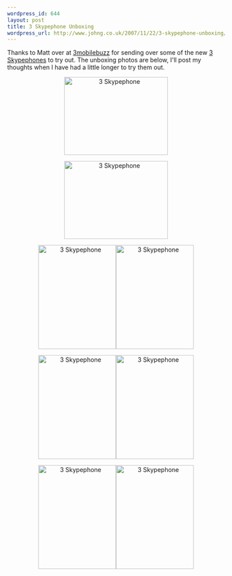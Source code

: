 ```yaml
---
wordpress_id: 644
layout: post
title: 3 Skypephone Unboxing
wordpress_url: http://www.johng.co.uk/2007/11/22/3-skypephone-unboxing/
---
```

Thanks to Matt over at <a href="http://www.3mobilebuzz.com/">3mobilebuzz</a> for sending over some of the new <a href="http://www.3skypephone.com/english/">3 Skypephones</a> to try out. The unboxing photos are below, I'll post my thoughts when I have had a little longer to try them out.
<p align="center"><a href="http://www.flickr.com/photos/jgriffin/2054702053/" class="tt-flickr"><img src="http://farm3.static.flickr.com/2234/2054702053_757fde7c99_m.jpg" alt="3 Skypephone" border="0" height="180" width="240" /></a></p>
<p align="center"><a href="http://www.flickr.com/photos/jgriffin/2055488466/" class="tt-flickr"><img src="http://farm3.static.flickr.com/2149/2055488466_0869cbf9a0_m.jpg" alt="3 Skypephone" border="0" height="180" width="240" /></a></p>
<p align="center"><a href="http://www.flickr.com/photos/jgriffin/2054703741/" class="tt-flickr"><img src="http://farm3.static.flickr.com/2389/2054703741_098793f652_m.jpg" alt="3 Skypephone" border="0" height="240" width="180" /></a><a href="http://www.flickr.com/photos/jgriffin/2055490404/" class="tt-flickr"><img src="http://farm3.static.flickr.com/2358/2055490404_ed15b79cd0_m.jpg" alt="3 Skypephone" border="0" height="240" width="180" /></a></p>
<p align="center"><a href="http://www.flickr.com/photos/jgriffin/2054705629/" class="tt-flickr"><img src="http://farm3.static.flickr.com/2388/2054705629_7b89bb32ff_m.jpg" alt="3 Skypephone" border="0" height="240" width="180" /></a><a href="http://www.flickr.com/photos/jgriffin/2055494362/" class="tt-flickr"><img src="http://farm3.static.flickr.com/2394/2055494362_da9eaea153_m.jpg" alt="3 Skypephone" border="0" height="240" width="180" /></a></p>
<p align="center"><a href="http://www.flickr.com/photos/jgriffin/2054706479/" class="tt-flickr"><img src="http://farm3.static.flickr.com/2146/2054706479_5675624870_m.jpg" alt="3 Skypephone" border="0" height="240" width="180" /></a><a href="http://www.flickr.com/photos/jgriffin/2054707749/" class="tt-flickr"><img src="http://farm3.static.flickr.com/2006/2054707749_dbbeaa489d_m.jpg" alt="3 Skypephone" border="0" height="240" width="180" /></a></p>